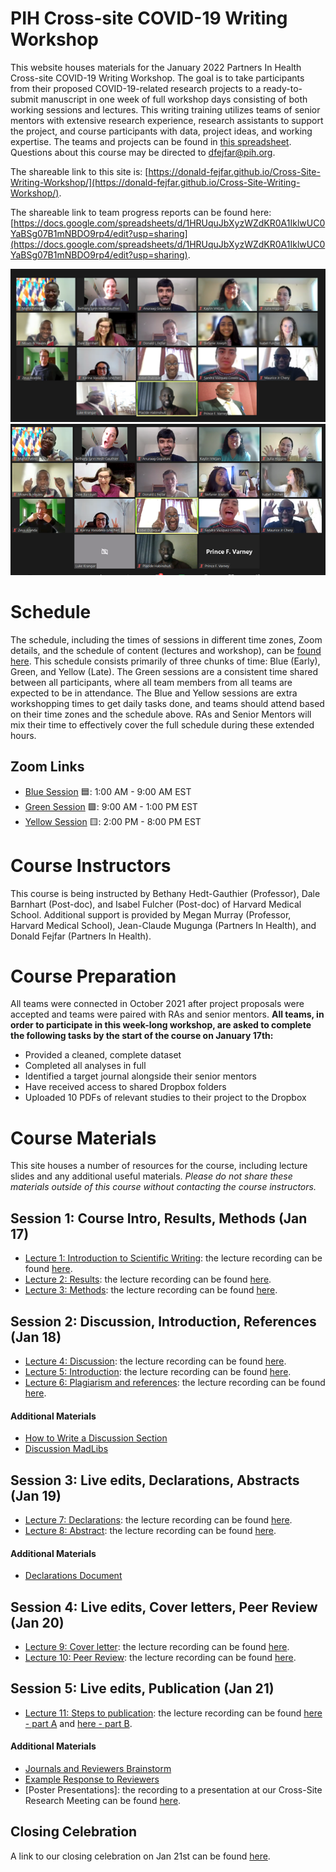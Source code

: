 # PIH Cross-site COVID-19 Writing Workshop
This website houses materials for the January 2022 Partners In Health Cross-site COVID-19 Writing Workshop. The goal is to take participants from their proposed COVID-19-related research projects to a ready-to-submit manuscript in one week of full workshop days consisting of both working sessions and lectures. This writing training utilizes teams of senior mentors with extensive research experience, research assistants to support the project, and course participants with data, project ideas, and working expertise. The teams and projects can be found in [this spreadsheet](Writing-Workshop-Teams.xlsx). Questions about this course may be directed to dfejfar@pih.org.

The shareable link to this site is: [https://donald-fejfar.github.io/Cross-Site-Writing-Workshop/](https://donald-fejfar.github.io/Cross-Site-Writing-Workshop/).

The shareable link to team progress reports can be found here: [https://docs.google.com/spreadsheets/d/1HRUquJbXyzWZdKR0A1IklwUC0YaBSg07B1mNBDO9rp4/edit?usp=sharing](https://docs.google.com/spreadsheets/d/1HRUquJbXyzWZdKR0A1IklwUC0YaBSg07B1mNBDO9rp4/edit?usp=sharing).

![](additional-resources/serious-image_rev.png) ![](additional-resources/image.png)

# Schedule
The schedule, including the times of sessions in different time zones, Zoom details, and the schedule of content (lectures and workshop), can be [found here](CovCo_writing_workshop_scheduleonly.xlsx). This schedule consists primarily of three chunks of time: Blue (Early), Green, and Yellow (Late). The Green sessions are a consistent time shared between all participants, where all team members from all teams are expected to be in attendance. The Blue and Yellow sessions are extra workshopping times to get daily tasks done, and teams should attend based on their time zones and the schedule above. RAs and Senior Mentors will mix their time to effectively cover the full schedule during these extended hours. 

## Zoom Links
- [Blue Session](https://harvard.zoom.us/j/98505900679?pwd=Qis2WUppVmtOd2xwb0phcHNjOGZqQT09) 🟦: 1:00 AM - 9:00 AM EST
- [Green Session](https://harvard.zoom.us/j/91208078359?pwd=NXRRam1NdFR1NUdhcE4xYnhOcGRlZz09) 🟩: 9:00 AM - 1:00 PM EST
- [Yellow Session](https://harvard.zoom.us/j/95480721400?pwd=RUVneTlmRG1IMnpFT1BRWjNWdCtLUT09) 🟨: 2:00 PM - 8:00 PM EST

# Course Instructors
This course is being instructed by Bethany Hedt-Gauthier (Professor), Dale Barnhart (Post-doc), and Isabel Fulcher (Post-doc) of Harvard Medical School. Additional support is provided by Megan Murray (Professor, Harvard Medical School), Jean-Claude Mugunga (Partners In Health), and Donald Fejfar (Partners In Health).

# Course Preparation
All teams were connected in October 2021 after project proposals were accepted and teams were paired with RAs and senior mentors. __All teams, in order to participate in this week-long workshop, are asked to complete the following tasks by the start of the course on January 17th:__
- Provided a cleaned, complete dataset
- Completed all analyses in full
- Identified a target journal alongside their senior mentors
- Have received access to shared Dropbox folders
- Uploaded 10 PDFs of relevant studies to their project to the Dropbox

# Course Materials
This site houses a number of resources for the course, including lecture slides and any additional useful materials. _Please do not share these materials outside of this course without contacting the course instructors._

## Session 1: Course Intro, Results, Methods (Jan 17)
- [Lecture 1: Introduction to Scientific Writing](lectures/CovCo_WW21_01_Intro_to_scientific_writing.pdf): the lecture recording can be found [here](https://drive.google.com/file/d/10KNfDObmyxtpArmkg5PB-hzvMnCUoCiB/view?usp=sharing).
- [Lecture 2: Results](lectures/CovCo_WW21_02_results.pdf): the lecture recording can be found [here](https://drive.google.com/file/d/1HF9tbiS8wmVqYA4gBguOWlxz4qhoCUOM/view?usp=sharing).
- [Lecture 3: Methods](lectures/CovCo_WW21_03_methods.pdf): the lecture recording can be found [here](https://drive.google.com/file/d/1Rz9fRpWPnRtDvuMFdhYYHJ7OrH0329mS/view?usp=sharing).

## Session 2: Discussion, Introduction, References (Jan 18)
- [Lecture 4: Discussion](lectures/CovCo_WW21_04_discussion.pdf): the lecture recording can be found [here](https://drive.google.com/file/d/1sNnN1Dn9__lRsKQEGpyUnVCGlJC_0vtZ/view?usp=sharing).
- [Lecture 5: Introduction](lectures/CovCo_WW21_05_introduction.pdf): the lecture recording can be found [here](https://drive.google.com/file/d/1Br47dsi4rGIQ3CC3ABLjA3wF6tUkj7e5/view?usp=sharing).
- [Lecture 6: Plagiarism and references](lectures/CovCo_WW21_06_plagarism.pdf): the lecture recording can be found [here](https://drive.google.com/file/d/1LpB6SC9HxlsDTU8wrEhHr9NxzeI3sNbB/view?usp=sharing).

#### Additional Materials
- [How to Write a Discussion Section](https://www.scribbr.com/dissertation/discussion/)
- [Discussion MadLibs](additional-resources/Discussion-MadLibs.docx)

## Session 3: Live edits, Declarations, Abstracts (Jan 19)
- [Lecture 7: Declarations](lectures/CovCo_WW21_07_authorship_declarations.pdf): the lecture recording can be found [here](https://drive.google.com/file/d/1LDXmENzpRqRsIcPzPB05TE_ohZwHIRSp/view?usp=sharing).
- [Lecture 8: Abstract](lectures/CovCo_WW21_08_abstracts.pdf): the lecture recording can be found [here](https://drive.google.com/file/d/19tNd9O73M7RJvcq1RENVIOXLNuOINa34/view?usp=sharing).

#### Additional Materials
- [Declarations Document](additional-resources/Declarations.docx)

## Session 4: Live edits, Cover letters, Peer Review (Jan 20)
- [Lecture 9: Cover letter](lectures/CovCo_WW21_09_coverletter.pdf): the lecture recording can be found [here](https://drive.google.com/file/d/1TAsKC9F9xOfygpz37-0zAl172hOFyZmr/view?usp=sharing).
- [Lecture 10: Peer Review](lectures/CovCo_WW21_10_peerreview.pdf): the lecture recording can be found [here](https://drive.google.com/file/d/1pOa0rRqEpX19kbcpAAR6hBeZioP4ayl2/view?usp=sharing).

## Session 5: Live edits, Publication (Jan 21)
- [Lecture 11: Steps to publication](CovCo_WW21_11_Steps_to_publications.pdf): the lecture recording can be found [here - part A](https://drive.google.com/file/d/146sqIObP1iV9DS2uzsPcHPjtA7bkDfoK/view?usp=sharing) and [here - part B](https://drive.google.com/file/d/1h7qJbVjefQtTiczff85mVDIGh58vPKln/view?usp=sharing).

#### Additional Materials
- [Journals and Reviewers Brainstorm](additional-resources/Paper_Brainstorm_Journals-and-Reviewers.docx)
- [Example Response to Reviewers](additional-resources/GHA_rebuttal_letter_4jun2021.docx)
- [Poster Presentations]: the recording to a presentation at our Cross-Site Research Meeting can be found [here](https://drive.google.com/file/d/1_9YNnXYVPVPYDcE0N-PR1KXNj6Qiz8tj/view?usp=sharing).

## Closing Celebration
A link to our closing celebration on Jan 21st can be found [here](https://drive.google.com/file/d/15TgP8oQ6srtaNWcMw7V7Hr9OQO1tmuK1/view?usp=sharing).

